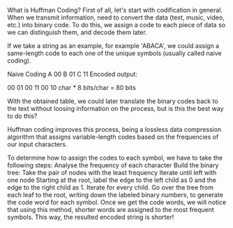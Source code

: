 What is Huffman Coding?
First of all, let's start with codification in general. When we transmit information, need to convert the data (text, music, video, etc.) into binary code. To do this, we assign a code to each piece of data so we can distinguish them, and decode them later.

If we take a string as an example, for example 'ABACA', we could assign a same-length code to each one of the unique symbols (usually called naive coding).

Naive Coding
A	00
B	01
C	11
Encoded output:

00 01 00 11 00
10 char * 8 bits/char = 80 bits

With the obtained table, we could later translate the binary codes back to the text without loosing information on the process, but is this the best way to do this?

Huffman coding improves this process, being a lossless data compression algorithm that assigns variable-length codes based on the frequencies of our input characters.

To determine how to assign the codes to each symbol, we have to take the following steps:
Analyse the frequency of each character
Build the binary tree:
Take the pair of nodes with the least frequency
Iterate until left with one node
Starting at the root, label the edge to the left child as 0 and the edge to the right child as 1. Iterate for every child.
Go over the tree from each leaf to the root, writing down the labeled binary numbers, to generate the code word for each symbol.
Once we get the code words, we will notice that using this method, shorter words are assigned to the most frequent symbols. This way, the resulted encoded string is shorter!
